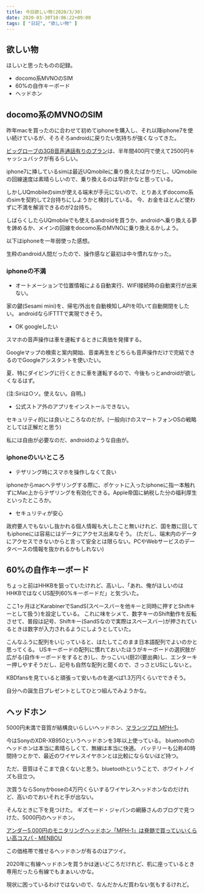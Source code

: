 ```yaml
---
title: 今日欲しい物(2020/3/30)
date: 2020-03-30T10:06:22+09:00
tags: [ "日記", "欲しい物" ]
---
```


## 欲しい物

ほしいと思ったものの記録。

- docomo系MVNOのSIM
- 60%の自作キーボード
- ヘッドホン

## docomo系のMVNOのSIM

昨年macを買ったのに合わせて初めてiphoneを購入し、それ以降iphone7を使い続けているが、そろそろandroidに戻りたい気持ちが強くなってきた。

[ビッグローブの3GB音声通話有りのプラン](https://www.amazon.co.jp/dp/B072PS4Q3H/ref=sspa_dk_detail_0?psc=1&pd_rd_i=B072PS4Q3H&pd_rd_w=MtTuU&pf_rd_p=6413bd85-d494-49e7-9f81-0e63e79171a9&pd_rd_wg=eJADD&pf_rd_r=9K6KRSP0W1DSTS5MQEPK&pd_rd_r=f0f592c6-efca-451e-ad83-7a5fe8f4bfe2&spLa=ZW5jcnlwdGVkUXVhbGlmaWVyPUExU1g2MENHQ0VZWEtGJmVuY3J5cHRlZElkPUEwNTQ2MDM2MklSSzVWVDlJQUFVQiZlbmNyeXB0ZWRBZElkPUE2V1UwTDFMNjBLM04md2lkZ2V0TmFtZT1zcF9kZXRhaWwmYWN0aW9uPWNsaWNrUmVkaXJlY3QmZG9Ob3RMb2dDbGljaz10cnVl)は、半年間400円で使えて2500円キャッシュバックが有るらしい。

iphone7に挿しているsimは最近UQmobileに乗り換えたばかりだし、UQmobileの回線速度は素晴らしいので、乗り換えるのは早計かなと思っている。

しかしUQmobileのsimが使える端末が手元にないので、とりあえずdocomo系のsimを契約して2台持ちにしようかと検討している。
今、お金をほとんど使わずに不満を解消できるのが2台持ち。

しばらくしたらUQmobileでも使えるandroidを買うか、androidへ乗り換える夢を諦めるか、メインの回線をdocomo系のMVNOに乗り換えるかしよう。

以下はiphoneを一年弱使った感想。

生粋のandroid人間だったので、操作感など最初は中々慣れなかった。

### iphoneの不満

- オートメーションで位置情報による自動実行、WIFI接続時の自動実行が出来ない。

家の鍵(Sesami mini)を、帰宅/外出を自動検知しAPIを叩いて自動開閉をしたい。
androidならIFTTTで実現できそう。

- OK googleしたい

スマホの音声操作は車を運転するときに真価を発揮する。

Googleマップの検索と案内開始、音楽再生をどちらも音声操作だけで完結できるのでGoogleアシスタントを使いたい。

夏、特にダイビングに行くときに車を運転するので、今後もっとandroidが欲しくなるはず。

(注:Siriは○ソ。使えない。自明。)

- 公式ストア外のアプリをインストールできない。

セキュリティ的には良いところなのだが。(一般向けのスマートフォンOSの戦略としては正解だと思う)

私には自由が必要なのだ、androidのような自由が。

### iphoneのいいところ

- テザリング時にスマホを操作しなくて良い

iphoneからmacへテザリングする際に、ポケットに入ったiphoneに指一本触れずにMac上からテザリングを有効化できる。Apple帝国に納税した分の福利厚生といったところか。

- セキュリティが安心

政府要人でもないし抜かれる個人情報も大したこと無いけれど、国を敵に回してもiphoneには容易にはデータにアクセス出来なそう。
(ただし、端末内のデータにアクセスできないからと言って安全とは限らない。PCやWebサービスのデータベースの情報を抜かれるかもしれない)

## 60%の自作キーボード

ちょっと前はHHKBを狙っていたけれど、高いし、「あれ、俺がほしいのはHHKBではなくUS配列60%キーボードだ」と気づいた。

ここ1ヶ月ほどKarabinerでSandS(スペースバーを他キーと同時に押すとShiftキーとして扱う)を設定している。
これに味をシメて、数字キーのShift動作を反転させて、普段は記号、Shiftキー(SandSなので実際はスペースバー)が押されているときは数字が入力されるようにしようとしていた。

こんなふうに配列をいじっていると、はたしてこのまま日本語配列でよいのかと思ってくる。
USキーボードの配列に慣れておいたほうがキーボードの選択肢が広がる(自作キーボードをするとき)し、かっこいい(厨2)(要出典)し、エンターキー押しやすそうだし、記号も自然な配列と聞くので、さっさとUSにしないと。

KBDfansを見ていると頑張って安いものを選べば1.3万円くらいでできそう。

自分への誕生日プレゼントとしてひとつ組んでみようかな。

## ヘッドホン

5000円未満で音質が結構良いらしいヘッドホン、[マランツプロ MPH-1](https://www.amazon.co.jp/%E3%83%9E%E3%83%A9%E3%83%B3%E3%83%84%E3%83%97%E3%83%AD-Marantz-Professional-MPH-1-%E5%AF%86%E9%96%89%E5%9E%8B%E3%83%A2%E3%83%8B%E3%82%BF%E3%83%BC%E3%83%98%E3%83%83%E3%83%89%E3%83%9B%E3%83%B3/dp/B01E74L2L0?psc=1&SubscriptionId=AKIAICDGYC76ENTD3PNA&tag=menbou0202-22&linkCode=xm2&camp=2025&creative=165953&creativeASIN=B01E74L2L0)。

今はSonyのXDR-XB950というヘッドホンを3年以上使っている。
bluetoothのヘッドホンは本当に素晴らしくて、無線は本当に快適。
バッテリーも公称40時間持つとかで、最近のワイヤレスイヤホンとは比較にならないほど持つ。

ただ、音質はそこまで良くないと思う。bluetoothということで、ホワイトノイズも目立つ。

次買うならSonyかboseの4万円くらいするワイヤレスヘッドホンなのだけれど、高いのでおいそれと手が出ない。

そんなときに下を見つけた。
ギズモード・ジャパンの網藤さんのブログで見つけた、5000円のヘッドホン。

[アンダー5,000円のモニタリングヘッドホン「MPH-1」は脊髄で買っていいくらい高コスパ - MENBOU](https://men-bou.net/mph-1-under-5000/)

この価格帯で推せるヘッドホンが有るのはアツイ。

2020年に有線ヘッドホンを買うかは迷いどころだけれど、机に座っているとき専用だったら有線でもまぁいいかな。

現状に困っているわけではないので、なんだかんだ買わない気もするけれど。

